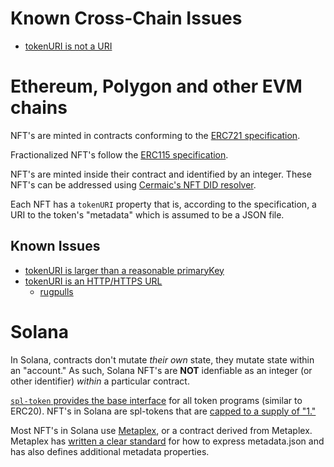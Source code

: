 # Known Cross-Chain Issues

* [tokenURI is not a URI](https://github.com/nftstorage/standardish/issues/1)

# Ethereum, Polygon and other EVM chains

NFT's are minted in contracts conforming to the [ERC721 specification](https://eips.ethereum.org/EIPS/eip-721).

Fractionalized NFT's follow the [ERC115 specification](https://eips.ethereum.org/EIPS/eip-1155).

NFT's are minted inside their contract and identified by an integer. These NFT's can be addressed using [Cermaic's NFT DID resolver](https://github.com/ceramicnetwork/nft-did-resolver#did-specs).

Each NFT has a `tokenURI` property that is, according to the specification, a URI to the token's "metadata" which is assumed to be a JSON file.

## Known Issues

* [tokenURI is larger than a reasonable primaryKey](https://github.com/nftstorage/standardish/issues/2)
* [tokenURI is an HTTP/HTTPS URL](https://github.com/nftstorage/standardish/issues/3)
  * [rugpulls](https://github.com/nftstorage/standardish/issues/4)

# Solana

In Solana, contracts don't mutate *their own* state, they mutate state within an "account." As such, Solana NFT's are **NOT** idenfiable as an integer (or other identifier) *within* a particular contract.

[`spl-token` provides the base interface](https://spl.solana.com/token) for all token programs (similar to ERC20). NFT's in Solana are spl-tokens
that are [capped to a supply of "1."](https://www.zappycode.com/tutorials/create-your-own-token-and-nft-on-solana)

Most NFT's in Solana use [Metaplex](https://metaplex.com), or a contract derived from Metaplex. Metaplex has [written a clear standard](https://docs.metaplex.com/nft-standard) for how to express metadata.json and has also defines additional metadata properties.

